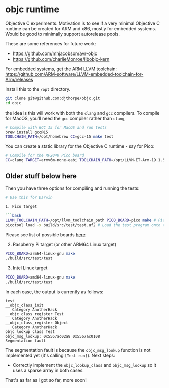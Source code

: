 # objc runtime

Objective C experiments. Motivation is to see if a very minimal Objective C runtime can be created for ARM and
x86, mostly for embedded systems. Would be good to minimally support autorelease pools.

These are some references for future work:

* <https://github.com/mhjacobson/avr-objc>
* <https://github.com/charlieMonroe/libobjc-kern>

For embedded systems, get the ARM LLVM toolchain:\
<https://github.com/ARM-software/LLVM-embedded-toolchain-for-Arm/releases>

Install this to the `/opt` directory.

```bash
git clone git@github.com:djthorpe/objc.git
cd objc
```

the idea is this will work with both the `clang` and `gcc` compilers. To compile for MacOS, you'll need the `gcc` 
compiler rather than `clang`,

```bash
# Compile with GCC 15 for MacOS and run tests
brew install gcc@15
TOOLCHAIN_PATH=/opt/homebrew CC=gcc-15 make test
```

You can create a static library for the Objective C runtime - say for Pico:

```bash
# Compile for the RP2040 Pico board
CC=clang TARGET=armv6m-none-eabi TOOLCHAIN_PATH=/opt/LLVM-ET-Arm-19.1.5-Darwin-universal make 
```

## Older stuff below here

Then you have three options for compiling and running the tests:

```bash
# Use this for Darwin

1. Pico target

```bash
LLVM_TOOLCHAIN_PATH=/opt/llvm_toolchain_path PICO_BOARD=pico make # Pico (or other board)
picotool load -x build/src/test/test.uf2 # Load the test program onto the Pico
```

Please see list of possible boards [here](https://github.com/raspberrypi/pico-sdk/tree/master/src/boards/include/boards)

2. Raspberry Pi target (or other ARM64 Linux target)

```bash
PICO_BOARD=arm64-linux-gnu make 
./build/src/test/test
```

3. Intel Linux target

```bash
PICO_BOARD=amd64-linux-gnu make
./build/src/test/test
```

In each case, the output is currently as follows:

```text
test
__objc_class_init
   Category AnotherHack
__objc_class_register Test
   Category AnotherHack
__objc_class_register Object
   Category AnotherHack
objc_lookup_class Test
objc_msg_lookup: 0x5567ac02a8 0x5567ac0108
Segmentation fault
```

The segmentation fault is because the `objc_msg_lookup` function is not implemented yet (it's calling `[Test run]`).
Next steps:

* Correctly implement the `objc_lookup_class` and `objc_msg_lookup` so it uses a sparse array in both cases.

That's as far as I got so far, more soon!
